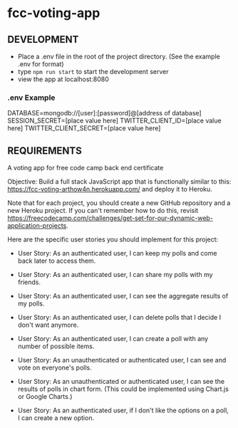 fcc-voting-app
===================================================================================

## DEVELOPMENT ##

* Place a .env file in the root of the project directory.  (See the example .env for format)
* type `npm run start` to start the development server
* view the app at localhost:8080

### .env Example ###

DATABASE=mongodb://[user]:[password]@[address of database]
SESSION_SECRET=[place value here]
TWITTER_CLIENT_ID=[place value here]
TWITTER_CLIENT_SECRET=[place value here]


## REQUIREMENTS ##


A voting app for free code camp back end certificate

Objective: Build a full stack JavaScript app that is functionally similar to this: https://fcc-voting-arthow4n.herokuapp.com/ and deploy it to Heroku.

Note that for each project, you should create a new GitHub repository and a new Heroku project. If you can't remember how to do this, revisit https://freecodecamp.com/challenges/get-set-for-our-dynamic-web-application-projects.

Here are the specific user stories you should implement for this project:

* User Story: As an authenticated user, I can keep my polls and come back later to access them.

* User Story: As an authenticated user, I can share my polls with my friends.

* User Story: As an authenticated user, I can see the aggregate results of my polls.

* User Story: As an authenticated user, I can delete polls that I decide I don't want anymore.

* User Story: As an authenticated user, I can create a poll with any number of possible items.

* User Story: As an unauthenticated or authenticated user, I can see and vote on everyone's polls.

* User Story: As an unauthenticated or authenticated user, I can see the results of polls in chart form. (This could be implemented using Chart.js or Google Charts.)

* User Story: As an authenticated user, if I don't like the options on a poll, I can create a new option.
